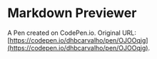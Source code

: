 # Markdown Previewer

A Pen created on CodePen.io. Original URL: [https://codepen.io/dhbcarvalho/pen/OJOOqjg](https://codepen.io/dhbcarvalho/pen/OJOOqjg).


